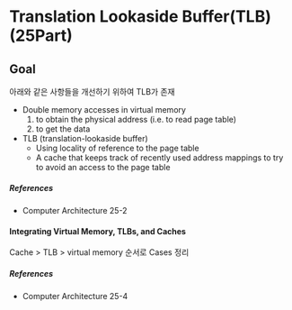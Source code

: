 # Translation Lookaside Buffer(TLB) (25Part)

## Goal
아래와 같은 사항들을 개선하기 위하여 TLB가 존재

- Double memory accesses in virtual memory 
	1. to obtain the physical address (i.e. to read page table) 
	2. to get the data
- TLB (translation-lookaside buffer)
	- Using locality of reference to the page table
	- A cache that keeps track of recently used address mappings to try to avoid an access to the page table

##### References		
- Computer Architecture 25-2

#### Integrating Virtual Memory, TLBs, and Caches
Cache > TLB > virtual memory 순서로 Cases 정리

##### References		
- Computer Architecture 25-4